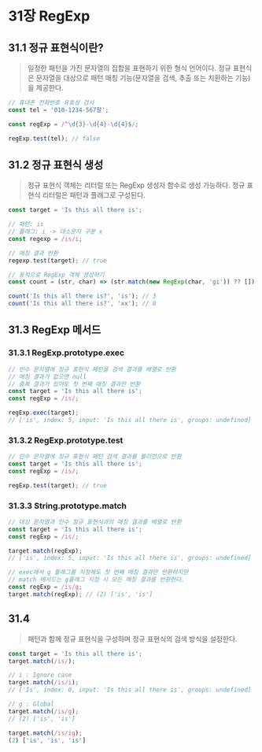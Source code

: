 # 31장 RegExp

## 31.1 정규 표현식이란?

> 일정한 패턴을 가진 문자열의 집합을 표현하기 위한 형식 언어이다.
> 정규 표현식은 문자열을 대상으로 패턴 매칭 기능(문자열을 검색, 추출 또는 치환하는 기능)을 제공한다.

```jsx
// 휴대폰 전화번호 유효성 검사
const tel = '010-1234-567팔';

const regExp = /^\d{3}-\d{4}-\d{4}$/;

regExp.test(tel); // false
```

## 31.2 정규 표현식 생성

> 정규 표현식 객체는 리터럴 또는 RegExp 생성자 함수로 생성 가능하다.
> 정규 표현식 리터럴은 패턴과 플래그로 구성된다.

```jsx
const target = 'Is this all there is';

// 패턴: is
// 플래그: i -> 대소문자 구분 x
const regexp = /is/i;

// 매칭 결과 반환
regexp.test(target); // true
```

```jsx
// 동적으로 RegExp 객체 생성하기
const count = (str, char) => (str.match(new RegExp(char, 'gi')) ?? []).length;

count('Is this all there is?', 'is'); // 3
count('Is this all there is?', 'xx'); // 0
```

## 31.3 RegExp 메서드

### 31.3.1 RegExp.prototype.exec

```jsx
// 인수 문자열에 정규 표현식 패턴을 검색 결과를 배열로 반환
// 매칭 결과가 없으면 null
// 중복 결과가 있어도 첫 번째 매칭 결과만 반환
const target = 'Is this all there is';
const regExp = /is/;

regExp.exec(target);
// ['is', index: 5, input: 'Is this all there is', groups: undefined]
```
### 31.3.2 RegExp.prototype.test

```jsx
// 인수 문자열에 정규 표현식 패턴 검색 결과를 불리언으로 반환
const target = 'Is this all there is';
const regExp = /is/;

regExp.test(target); // true
```

### 31.3.3 String.prototype.match

```jsx
// 대상 문자열과 인수 정규 표현식과의 매칭 결과를 배열로 반환
const target = 'Is this all there is';
const regExp = /is/;

target.match(regExp);
// ['is', index: 5, input: 'Is this all there is', groups: undefined]

// exec에서 g 플래그를 지정해도 첫 번째 매칭 결과만 반환하지만
// match 메서드는 g플래그 지정 시 모든 매칭 결과를 반환한다.
const regExp = /is/g;
target.match(regExp); // (2) ['is', 'is']
```

## 31.4 

> 패턴과 함께 정규 표현식을 구성하며 정규 표현식의 검색 방식을 설정한다.

```jsx
const target = 'Is this all there is';
target.match(/is/);

// i : Ignore case
target.match(/is/i);
// ['Is', index: 0, input: 'Is this all there is', groups: undefined]

// g : Global
target.match(/is/g);
// (2) ['is', 'is']

target.match(/is/ig);
(2) ['is', 'is', 'is']
```
